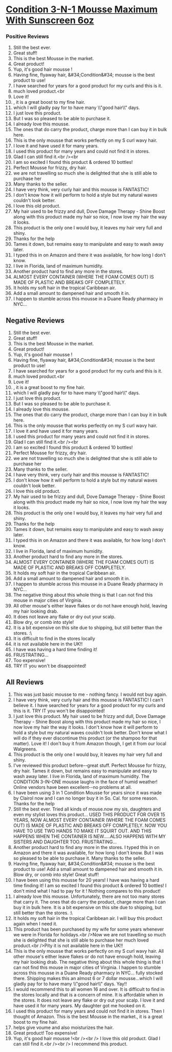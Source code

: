 # [Condition 3-N-1 Mousse Maximum With Sunscreen 6oz](https://products.checkmycream.com/products/condition-3-n-1-mousse-maximum-with-sunscreen-6oz.html)

### Positive Reviews

<ol>
      <li>Still the best ever.</li>
      <li>Great stuff!</li>
      <li>This is the best Mousse in the market.</li>
      <li>Great product!  </li>
      <li>Yup, it&#x27;s good hair mousse !</li>
      <li>Having fine, flyaway hair, &amp;#34;Condition&amp;#34; mousse is the best product to use!</li>
      <li>I have searched for years for a good product for my curls and this is it.  </li>
      <li>much loved product.&lt;br</li>
      <li>Love it!</li>
      <li>, it is a great boost to my fine hair.</li>
      <li>which I will gladly pay for to have many \\&quot;good hair\\&quot; days.</li>
      <li>I just love this product.</li>
      <li>But I was so pleased to be able to purchase it.</li>
      <li>I already love this mousse.</li>
      <li>The ones that do carry the product, charge more than I can buy it in bulk here.</li>
      <li>This is the only mousse that works perfectly on my S curl wavy hair.</li>
      <li>I love it and have used it for many years.  </li>
      <li>I used this product for many years and could not find it in stores.  </li>
      <li>Glad I can still find it.&lt;br /&gt;&lt;br</li>
      <li>I am so excited I found this product &amp; ordered 10 bottles!</li>
      <li>Perfect Mousse for frizzy, dry hair.  </li>
      <li>we are not travelling so much she is delighted that she is still able to purchase her</li>
      <li>Many thanks to the seller.</li>
      <li>I have very think, very curly hair and this mousse is FANTASTIC!  </li>
      <li>I don&#x27;t know how it will perform to hold a style but my natural waves couldn&#x27;t look better.</li>
      <li>I love this old product.  </li>
      <li>My hair used to be frizzy and dull, Dove Damage Therapy - Shine Boost along with this product made my hair so nice, I now love my hair the way it looks.</li>
      <li>This product is the only one I would buy, it leaves my hair very full and shiny.</li>
      <li>Thanks for the help</li>
      <li>Tames it down, but remains easy to manipulate and easy to wash away later.</li>
      <li>I typed this in on Amazon and there it was available, for how long I don&#x27;t know.</li>
      <li>I live in Florida, land of maximum humidity.  </li>
      <li>Another product hard to find any more in the stores.</li>
      <li>ALMOST EVERY CONTAINER  (WHERE THE FOAM COMES OUT) IS MADE OF PLASTIC AND BREAKS OFF COMPLETELY.</li>
      <li>It holds my soft hair in the tropical Caribbean air.</li>
      <li>Add a small amount to dampened hair and smooth it in.</li>
      <li>I happen to stumble across this mousse in a Duane Ready pharmacy in NYC...</li>
</ol>


<h2>Negative Reviews</h2>
<ol>
<li> Still the best ever.</li>
<li> Great stuff!</li>
<li> This is the best Mousse in the market.</li>
<li> Great product!  </li>
<li> Yup, it&#x27;s good hair mousse !</li>
<li> Having fine, flyaway hair, &amp;#34;Condition&amp;#34; mousse is the best product to use!</li>
<li> I have searched for years for a good product for my curls and this is it.  </li>
<li> much loved product.&lt;br</li>
<li> Love it!</li>
<li> , it is a great boost to my fine hair.</li>
<li> which I will gladly pay for to have many \\&quot;good hair\\&quot; days.</li>
<li> I just love this product.</li>
<li> But I was so pleased to be able to purchase it.</li>
<li> I already love this mousse.</li>
<li> The ones that do carry the product, charge more than I can buy it in bulk here.</li>
<li> This is the only mousse that works perfectly on my S curl wavy hair.</li>
<li> I love it and have used it for many years.  </li>
<li> I used this product for many years and could not find it in stores.  </li>
<li> Glad I can still find it.&lt;br /&gt;&lt;br</li>
<li> I am so excited I found this product &amp; ordered 10 bottles!</li>
<li> Perfect Mousse for frizzy, dry hair.  </li>
<li> we are not travelling so much she is delighted that she is still able to purchase her</li>
<li> Many thanks to the seller.</li>
<li> I have very think, very curly hair and this mousse is FANTASTIC!  </li>
<li> I don&#x27;t know how it will perform to hold a style but my natural waves couldn&#x27;t look better.</li>
<li> I love this old product.  </li>
<li> My hair used to be frizzy and dull, Dove Damage Therapy - Shine Boost along with this product made my hair so nice, I now love my hair the way it looks.</li>
<li> This product is the only one I would buy, it leaves my hair very full and shiny.</li>
<li> Thanks for the help</li>
<li> Tames it down, but remains easy to manipulate and easy to wash away later.</li>
<li> I typed this in on Amazon and there it was available, for how long I don&#x27;t know.</li>
<li> I live in Florida, land of maximum humidity.  </li>
<li> Another product hard to find any more in the stores.</li>
<li> ALMOST EVERY CONTAINER  (WHERE THE FOAM COMES OUT) IS MADE OF PLASTIC AND BREAKS OFF COMPLETELY.</li>
<li> It holds my soft hair in the tropical Caribbean air.</li>
<li> Add a small amount to dampened hair and smooth it in.</li>
<li> I happen to stumble across this mousse in a Duane Ready pharmacy in NYC...</li>
<li> The negative thing about this whole thing is that I can not find this  mouse in major cities of Virginia.</li>
<li> All other mouse&#x27;s either leave flakes or do not have enough hold, leaving my hair looking drab.</li>
<li> It does not leave any flake or dry out your scalp.  </li>
<li> Blow dry, or comb into style!</li>
<li> It is a bit expensive on this site due to shipping, but still better than the stores. :\</li>
<li> It is difficult to find in the stores locally</li>
<li> it is not available here in the UK!!</li>
<li> I have was having a hard time finding it!</li>
<li> FRUSTRATING...</li>
<li> Too expensive!</li>
<li> TRY IT you won&#x27;t be disappointed!</li>
</ol>

<h2>All Reviews</h2>

<ol>
    <li> This was just basic mousse to me - nothing fancy. I would not buy again.</li>
    <li> I have very think, very curly hair and this mousse is FANTASTIC!  I can&#x27;t believe it.  I have searched for years for a good product for my curls and this is it.  TRY IT you won&#x27;t be disappointed!</li>
    <li> I just love this product. My hair used to be frizzy and dull, Dove Damage Therapy - Shine Boost along with this product made my hair so nice, I now love my hair the way it looks. I don&#x27;t know how it will perform to hold a style but my natural waves couldn&#x27;t look better. Don&#x27;t know what I will do if they ever discontinue this product (or the shampoo for that matter). Love it! I don&#x27;t buy it from Amazon though, I get it from our local Walgreens.</li>
    <li> This product is the only one I would buy, it leaves my hair very full and shiny.</li>
    <li> I&#x27;ve reviewed this product before--great stuff.  Perfect Mousse for frizzy, dry hair.  Tames it down, but remains easy to manipulate and easy to wash away later. I live in Florida, land of maximum humidity.  The CONDITION 3-IN-ONE mousse laughs in the face of humid weather!  Online vendors have been excellent--no problems at all.</li>
    <li> I have been using 3 in 1 Condition Mousse for years since it was made by Clairol now and I can no longer buy it in So. Cal. for some reason. Thanks for the help</li>
    <li> Still the best ever. Tried all kinds of mouse.now my sis, daughters and even my stylist loves this product…  USED THIS PRODUCT FOR OVER 15 YEARS, NOW ALMOST EVERY CONTAINER  (WHERE THE FOAM COMES OUT) IS MADE OF PLASTIC AND BREAKS OFF COMPLETELY. NOW YOU HAVE TO USE TWO HANDS TO MAKE IT SQUIRT OUT. AND THIS HAPPENS WHEN THE CONTAINER IS NEW…..ALSO HAPPENS WITH MY SISTERS AND DAUGHTER TOO. FRUSTRATING...</li>
    <li> Another product hard to find any more in the stores. I typed this in on Amazon and there it was available, for how long I don&#x27;t know. But I was so pleased to be able to purchase it. Many thanks to the seller.</li>
    <li> Having fine, flyaway hair, &amp;#34;Condition&amp;#34; mousse is the best product to use! Add a small amount to dampened hair and smooth it in. Blow dry, or comb into style! Great stuff!</li>
    <li> I have been using this mousse for 20 years! I have was having a hard time finding it! I am so excited I found this product &amp; ordered 10 bottles! I don&#x27;t mind what I had to pay for it ! Nothing compares to this product!</li>
    <li> I already love this mousse. Unfortunately, there are not too many stores that carry it. The ones that do carry the product, charge more than I can buy it in bulk here. It is a bit expensive on this site due to shipping, but still better than the stores. :\</li>
    <li> It holds my soft hair in the tropical Caribbean air. I will buy this product again when I need it.</li>
    <li> This product has been purchased by my wife for some years whenever we were in Florida for holidays.&lt;br /&gt;Now we are not travelling so much she is delighted that she is still able to purchase her much loved product.&lt;br /&gt;Pity it is not available here in the UK!!</li>
    <li> This is the only mousse that works perfectly on my S curl wavy hair. All other mouse&#x27;s either leave flakes or do not have enough hold, leaving my hair looking drab. The negative thing about this whole thing is that I can not find this  mouse in major cities of Virginia. I happen to stumble across this mousse in a Duane Ready pharmacy in NYC... fully stocked there.  Shipping makes this an almost 6 or 7 dollar mousse...which I will gladly pay for to have many \\&quot;good hair\\&quot; days. Yay!!</li>
    <li> I would recommend this to all women 16 and over.  It is difficult to find in the stores locally and that is a concern of mine.  It is affordable when in the stores.  It does not leave any flake or dry out your scalp.  I love it and have used it for many years.  My daughter got me hooked on it.</li>
    <li> I used this product for many years and could not find it in stores.  Then I thought of Amazon.  This is the best Mousse in the market., it is a great boost to my fine hair.</li>
    <li> helps give voume and also moisturizes the hair.</li>
    <li> Great product!  Too expensive!</li>
    <li> Yup, it&#x27;s good hair mousse !&lt;br /&gt;&lt;br /&gt;  I love this old product.  Glad I can still find it.&lt;br /&gt;&lt;br /&gt;  I recommend this product.</li>
</ol>




